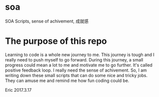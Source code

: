 # soa
SOA Scripts, sense of achivement, 成就感

# The purpose of this repo
Learning to code is a whole new journey to me. This journey is tough and I really need to push myself to go forward. During this journey, a small progress could mean a lot to me and motivate me to go further. It's called positive feedback loop. I really need the sense of achivement. So, I am writing down these small scripts that can do some nice and tricky jobs. They can amuse me and remind me how fun coding could be.

Eric 2017.3.17
